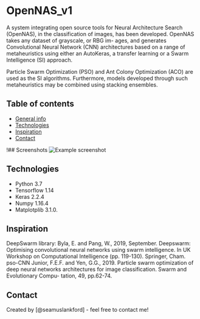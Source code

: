 # OpenNAS_v1
A system integrating open source tools for Neural Architecture Search (OpenNAS), in the classification of images, 
has been developed. OpenNAS takes any dataset of grayscale, or RBG im- ages, and generates Convolutional Neural Network 
(CNN) architectures based on a range of metaheuristics using either an AutoKeras, a transfer learning or a Swarm Intelligence (SI) approach.

Particle Swarm Optimization (PSO) and Ant Colony Optimization (ACO) are used as the SI algorithms. Furthermore, models 
developed through such metaheuristics may be combined using stacking ensembles.

## Table of contents
* [General info](#general-info) <!---* [Screenshots](#screenshots) -->
* [Technologies](#technologies) <!---* * [Setup](#setup) -->
* [Inspiration](#inspiration)
* [Contact](#contact)

<!---* ## General info
Add more general information about project. What the purpose of the project is? Motivation? -->

!## Screenshots
![Example screenshot](./img/screenshot.png)

## Technologies
* Python 3.7
* Tensorflow 1.14
* Keras 2.2.4
* Numpy 1.16.4
* Matplotplib 3.1.0.

## Inspiration
DeepSwarm library:
Byla, E. and Pang, W., 2019, September. Deepswarm: Optimising convolutional neural networks using swarm intelligence. In UK Workshop on Computational Intelligence (pp. 119-130). Springer, Cham.
pso-CNN
Junior, F.E.F. and Yen, G.G., 2019. Particle swarm optimization of deep neural
networks architectures for image classification. Swarm and Evolutionary Compu-
tation, 49, pp.62-74.


## Contact
Created by [@seamuslankford] - feel free to contact me!
